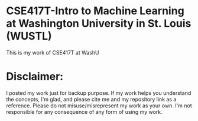 # CSE417T-Intro to Machine Learning at Washington University in St. Louis (WUSTL)

This is my work of CSE417T at WashU

# Disclaimer:

I posted my work just for backup purpose. If my work helps you understand the concepts, I'm glad, and please cite me and my repository link as a reference. Please do not misuse/misrepresent my work as your own. I'm not responsible for any consequence of any form of using my work.

